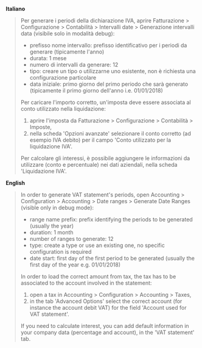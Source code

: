 **Italiano**

> Per generare i periodi della dichiarazione IVA, aprire Fatturazione \>
> Configurazione \> Contabilità \> Intervalli date \> Generazione
> intervalli data (visibile solo in modalità debug):
>
> - prefisso nome intervallo: prefisso identificativo per i periodi da
>   generare (tipicamente l'anno)
> - durata: 1 mese
> - numero di intervalli da generare: 12
> - tipo: creare un tipo o utilizzarne uno esistente, non è richiesta
>   una configurazione particolare
> - data iniziale: primo giorno del primo periodo che sarà generato
>   (tipicamente il primo giorno dell'anno i.e. 01/01/2018)
>
> Per caricare l'importo corretto, un'imposta deve essere associata al
> conto utilizzato nella liquidazione:
>
> 1.  aprire l'imposta da Fatturazione \> Configurazione \> Contabilità
>     \> Imposte,
> 2.  nella scheda 'Opzioni avanzate' selezionare il conto corretto (ad
>     esempio IVA debito) per il campo 'Conto utilizzato per la
>     liquidazione IVA'.
>
> Per calcolare gli interessi, è possibile aggiungere le informazioni da
> utilizzare (conto e percentuale) nei dati aziendali, nella scheda
> 'Liquidazione IVA'.

**English**

> In order to generate VAT statement's periods, open Accounting \>
> Configuration \> Accounting \> Date ranges \> Generate Date Ranges
> (visible only in debug mode):
>
> - range name prefix: prefix identifying the periods to be generated
>   (usually the year)
> - duration: 1 month
> - number of ranges to generate: 12
> - type: create a type or use an existing one, no specific
>   configuration is required
> - date start: first day of the first period to be generated (usually
>   the first day of the year e.g. 01/01/2018)
>
> In order to load the correct amount from tax, the tax has to be
> associated to the account involved in the statement:
>
> 1.  open a tax in Accounting \> Configuration \> Accounting \> Taxes,
> 2.  in the tab 'Advanced Options' select the correct account (for
>     instance the account debit VAT) for the field 'Account used for
>     VAT statement'.
>
> If you need to calculate interest, you can add default information in
> your company data (percentage and account), in the 'VAT statement'
> tab.
